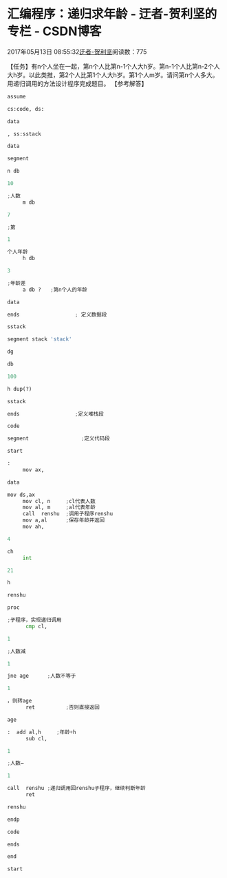 
# 汇编程序：递归求年龄 - 迂者-贺利坚的专栏 - CSDN博客

2017年05月13日 08:55:32[迂者-贺利坚](https://me.csdn.net/sxhelijian)阅读数：775


【任务】有n个人坐在一起，第n个人比第n-1个人大h岁。第n-1个人比第n-2个人大h岁。以此类推，第2个人比第1个人大h岁。第1个人m岁。请问第n个人多大。用递归调用的方法设计程序完成题目。
【参考解答】
```python
assume
```
```python
cs:code, ds:
```
```python
data
```
```python
, ss:sstack
```
```python
data
```
```python
segment
```
```python
n db
```
```python
10
```
```python
;人数
     m db
```
```python
7
```
```python
;第
```
```python
1
```
```python
个人年龄
     h db
```
```python
3
```
```python
;年龄差
     a db ?   ;第n个人的年龄
```
```python
data
```
```python
ends                  ; 定义数据段
```
```python
sstack
```
```python
segment stack 'stack'
```
```python
dg
```
```python
db
```
```python
100
```
```python
h dup(?)
```
```python
sstack
```
```python
ends                  ;定义堆栈段
```
```python
code
```
```python
segment                 ;定义代码段
```
```python
start
```
```python
:
     mov ax,
```
```python
data
```
```python
mov ds,ax
     mov cl, n     ;cl代表人数
     mov al, m     ;al代表年龄
     call  renshu  ;调用子程序renshu
     mov a,al      ;保存年龄并返回
     mov ah,
```
```python
4
```
```python
ch
     int
```
```python
21
```
```python
h
```
```python
renshu
```
```python
proc
```
```python
;子程序，实现递归调用
      cmp cl,
```
```python
1
```
```python
;人数减
```
```python
1
```
```python
jne age      ;人数不等于
```
```python
1
```
```python
，则转age
      ret          ;否则直接返回
```
```python
age
```
```python
:  add al,h     ;年龄+h
      sub cl,
```
```python
1
```
```python
;人数—
```
```python
1
```
```python
call  renshu ;递归调用回renshu子程序，继续判断年龄
      ret
```
```python
renshu
```
```python
endp
```
```python
code
```
```python
ends
```
```python
end
```
```python
start
```

